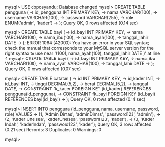 mysql> USE dbposyandu;
Database changed
mysql> CREATE TABLE pengguna (
    -> id_pengguna INT PRIMARY KEY,
    -> nama VARCHAR(100),
    -> username VARCHAR(100),
    -> password VARCHAR(255),
    -> role ENUM('admin', 'kader')
    -> );
Query OK, 0 rows affected (0.14 sec)

mysql> CREATE TABLE bayi (
    -> id_bayi INT PRIMARY KEY,
    -> nama VARCHAR(100),
    -> nama_ibu(100),
    -> nama_ayah(100),
    -> tanggal_lahir DATE
    -> );
ERROR 1064 (42000): You have an error in your SQL syntax; check the manual that corresponds to your MySQL server version for the right syntax to use near '(100),
nama_ayah(100),
tanggal_lahir DATE
)' at line 4
mysql> CREATE TABLE bayi (
    -> id_bayi INT PRIMARY KEY,
    -> nama_ibu VARCHAR(100),
    -> nama_ayah VARCHAR(100),
    -> tanggal_lahir DATE
    -> );
Query OK, 0 rows affected (0.07 sec)

mysql> CREATE TABLE catatan (
    -> id INT PRIMARY KEY,
    -> id_kader INT,
    -> id_bayi INT,
    -> tinggi DECIMAL(5,2),
    -> berat DECIMAL(5,2),
    -> tanggal DATE,
    -> CONSTRAINT fk_kader FOREIGN KEY (id_kader) REFERENCES pengguna(id_pengguna),
    -> CONSTRAINT fk_bayi FOREIGN KEY (id_bayi) REFERENCES bayi(id_bayi)
    -> );
Query OK, 0 rows affected (0.14 sec)

mysql> INSERT INTO pengguna (id_pengguna, nama, username, password, role) VALUES
    -> (1, 'Admin Dimas', 'adminDimas', 'password123', 'admin'),
    -> (2, 'Kader Chelsea', 'kaderChelsea', 'password123', 'kader'),
    -> (3, 'Kader Indah', 'kaderIndah', 'password123', 'kader');
Query OK, 3 rows affected (0.21 sec)
Records: 3  Duplicates: 0  Warnings: 0

mysql>